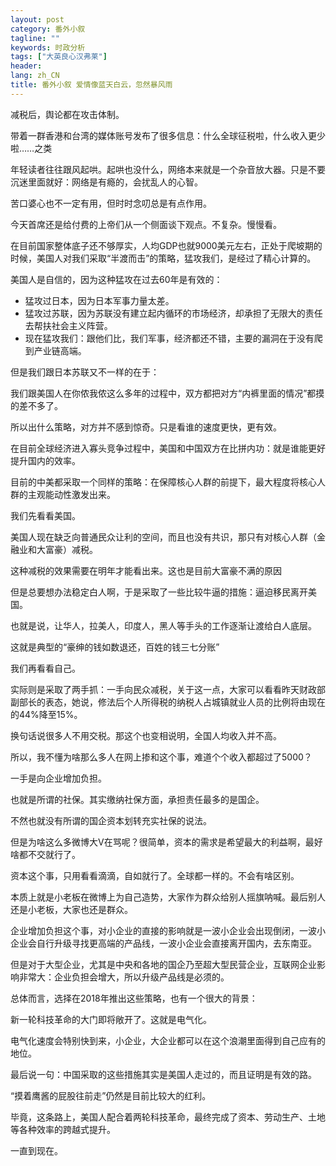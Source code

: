 ```yaml
---
layout: post
category: 番外小叙
tagline: ""
keywords: 时政分析
tags: ["大英良心汉弗莱"]
header:
lang: zh_CN 
title: 番外小叙 爱情像蓝天白云，忽然暴风雨
---
```

 
减税后，舆论都在攻击体制。

带着一群香港和台湾的媒体账号发布了很多信息：什么全球征税啦，什么收入更少啦……之类

年轻读者往往跟风起哄。起哄也没什么，网络本来就是一个杂音放大器。只是不要沉迷里面就好：网络是有瘾的，会扰乱人的心智。

苦口婆心也不一定有用，但时时念叨总是有点作用。

今天首席还是给付费的上帝们从一个侧面谈下观点。不复杂。慢慢看。

在目前国家整体底子还不够厚实，人均GDP也就9000美元左右，正处于爬坡期的时候，美国人对我们采取“半渡而击”的策略，猛攻我们，是经过了精心计算的。

美国人是自信的，因为这种猛攻在过去60年是有效的：

- 猛攻过日本，因为日本军事力量太差。
- 猛攻过苏联，因为苏联没有建立起内循环的市场经济，却承担了无限大的责任去帮扶社会主义阵营。
- 现在猛攻我们：跟他们比，我们军事，经济都还不错，主要的漏洞在于没有爬到产业链高端。

但是我们跟日本苏联又不一样的在于：

我们跟美国人在你侬我侬这么多年的过程中，双方都把对方“内裤里面的情况”都摸的差不多了。

所以出什么策略，对方并不感到惊奇。只是看谁的速度更快，更有效。

在目前全球经济进入寡头竞争过程中，美国和中国双方在比拼内功：就是谁能更好提升国内的效率。

目前的中美都采取一个同样的策略：在保障核心人群的前提下，最大程度将核心人群的主观能动性激发出来。

我们先看看美国。

美国人现在缺乏向普通民众让利的空间，而且也没有共识，那只有对核心人群（金融业和大富豪）减税。

这种减税的效果需要在明年才能看出来。这也是目前大富豪不满的原因

但是总要想办法稳定白人啊，于是采取了一些比较牛逼的措施：逼迫移民离开美国。

也就是说，让华人，拉美人，印度人，黑人等手头的工作逐渐让渡给白人底层。

这就是典型的“豪绅的钱如数退还，百姓的钱三七分账”

我们再看看自己。

实际则是采取了两手抓：一手向民众减税，关于这一点，大家可以看看昨天财政部副部长的表态，她说，修法后个人所得税的纳税人占城镇就业人员的比例将由现在的44%降至15%。

换句话说很多人不用交税。那这个也变相说明，全国人均收入并不高。

所以，我不懂为啥那么多人在网上掺和这个事，难道个个收入都超过了5000？

一手是向企业增加负担。

也就是所谓的社保。其实缴纳社保方面，承担责任最多的是国企。

不然也就没有所谓的国企资本划转充实社保的说法。

但是为啥这么多微博大V在骂呢？很简单，资本的需求是希望最大的利益啊，最好啥都不交就行了。

资本这个事，只用看看滴滴，自如就行了。全球都一样的。不会有啥区别。

本质上就是小老板在微博上为自己造势，大家作为群众给别人摇旗呐喊。最后别人还是小老板，大家也还是群众。

企业增加负担这个事，对小企业的直接的影响就是一波小企业会出现倒闭，一波小企业会自行升级寻找更高端的产品线，一波小企业会直接离开国内，去东南亚。

但是对于大型企业，尤其是中央和各地的国企乃至超大型民营企业，互联网企业影响非常大：企业负担会增大，所以升级产品线是必须的。

总体而言，选择在2018年推出这些策略，也有一个很大的背景：

新一轮科技革命的大门即将敞开了。这就是电气化。

电气化速度会特别快到来，小企业，大企业都可以在这个浪潮里面得到自己应有的地位。

最后说一句：中国采取的这些措施其实是美国人走过的，而且证明是有效的路。

“摸着鹰酱的屁股往前走”仍然是目前比较大的红利。

毕竟，这条路上，美国人配合着两轮科技革命，最终完成了资本、劳动生产、土地等各种效率的跨越式提升。

一直到现在。

